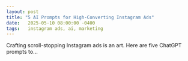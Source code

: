 ```yaml
---
layout: post
title: "5 AI Prompts for High-Converting Instagram Ads"
date:   2025-05-10 08:00:00 -0400
tags:   instagram ads, ai, marketing
---
```

Crafting scroll-stopping Instagram ads is an art. Here are five ChatGPT prompts to…
